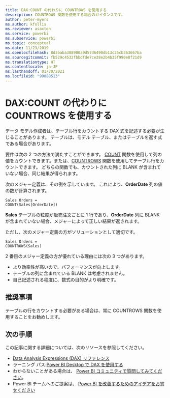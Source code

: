 ```yaml
---
title: DAX:COUNT の代わりに COUNTROWS を使用する
description: COUNTROWS 関数を使用する場合のガイダンスです。
author: peter-myers
ms.author: kfollis
ms.reviewer: asaxton
ms.service: powerbi
ms.subservice: powerbi
ms.topic: conceptual
ms.date: 11/23/2019
ms.openlocfilehash: 8d3baba388900a9d57d6490db13c25cb363667ba
ms.sourcegitcommit: fb529c4532fbbdfde7ce28e2b4b35f990e8f21d9
ms.translationtype: HT
ms.contentlocale: ja-JP
ms.lasthandoff: 01/30/2021
ms.locfileid: "99088513"
---
```

# <a name="dax-use-countrows-instead-of-count"></a>DAX:COUNT の代わりに COUNTROWS を使用する

データ モデル作成者は、テーブル行をカウントする DAX 式を記述する必要が生じることがあります。 テーブルは、モデル テーブル、またはテーブルを返す式である場合があります。

要件は次の 2 つの方法で満たすことができます。 [COUNT](/dax/count-function-dax) 関数を使用して列の値をカウントできます。または、[COUNTROWS](/dax/countrows-function-dax) 関数を使用してテーブル行をカウントできます。 どちらの関数でも、カウントされた列に BLANK が含まれていない場合、同じ結果が得られます。

次のメジャー定義は、その例を示しています。 これにより、**OrderDate** 列の値の数が計算されます。

```dax
Sales Orders =
COUNT(Sales[OrderDate])
```

**Sales** テーブルの粒度が販売注文ごとに 1 行であり、**OrderDate** 列に BLANK が含まれていない場合、メジャーによって正しい結果が返されます。

ただし、次のメジャー定義の方がソリューションとして適切です。

```dax
Sales Orders =
COUNTROWS(Sales)
```

2 番目のメジャー定義の方が優れている理由には次の 3 つがあります。

- より効率性が高いので、パフォーマンスが向上します。
- テーブルの列に含まれている BLANK は考慮されません。
- 自己記述される程度に、数式の目的がより明確です。

## <a name="recommendation"></a>推奨事項

テーブルの行をカウントする必要がある場合は、常に COUNTROWS 関数を使用することをお勧めします。

## <a name="next-steps"></a>次の手順

この記事に関する詳細については、次のリソースを参照してください。

- [Data Analysis Expressions (DAX) リファレンス](/dax/)
- ラーニング パス:[Power BI Desktop で DAX を使用する](/learn/paths/dax-power-bi/)
- わからないことがある場合は、 [Power BI コミュニティで質問してみてください](https://community.powerbi.com/)。
- Power BI チームへのご提案は、 [Power BI を改善するためのアイデアをお寄せください](https://ideas.powerbi.com)